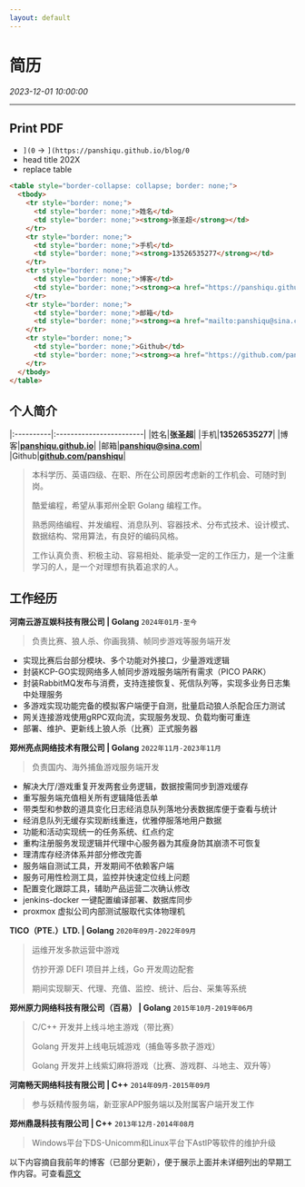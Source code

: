 ```yaml
---
layout: default
---
```


# 简历
_2023-12-01 10:00:00_

* * *

## Print PDF
* `](0` -> `](https://panshiqu.github.io/blog/0`
* head title 202X
* replace table

```html
<table style="border-collapse: collapse; border: none;">
  <tbody>
    <tr style="border: none;">
      <td style="border: none;">姓名</td>
      <td style="border: none;"><strong>张圣超</strong></td>
    </tr>
    <tr style="border: none;">
      <td style="border: none;">手机</td>
      <td style="border: none;"><strong>13526535277</strong></td>
    </tr>
    <tr style="border: none;">
      <td style="border: none;">博客</td>
      <td style="border: none;"><strong><a href="https://panshiqu.github.io">panshiqu.github.io</a></strong></td>
    </tr>
    <tr style="border: none;">
      <td style="border: none;">邮箱</td>
      <td style="border: none;"><strong><a href="mailto:panshiqu@sina.com">panshiqu@sina.com</a></strong></td>
    </tr>
    <tr style="border: none;">
      <td style="border: none;">Github</td>
      <td style="border: none;"><strong><a href="https://github.com/panshiqu">github.com/panshiqu</a></strong></td>
    </tr>
  </tbody>
</table>
```

## 个人简介

|:----------|:------------------------|
|姓名|**张圣超**|
|手机|**13526535277**|
|博客|**[panshiqu.github.io](https://panshiqu.github.io)**|
|邮箱|**[panshiqu@sina.com](mailto:panshiqu@sina.com)**|
|Github|**[github.com/panshiqu](https://github.com/panshiqu)**|

> 本科学历、英语四级、在职、所在公司原因考虑新的工作机会、可随时到岗。
>
> 酷爱编程，希望从事郑州全职 Golang 编程工作。
>
> 熟悉网络编程、并发编程、消息队列、容器技术、分布式技术、设计模式、数据结构、常用算法，有良好的编码风格。
>
> 工作认真负责、积极主动、容易相处、能承受一定的工作压力，是一个注重学习的人，是一个对理想有执着追求的人。

## 工作经历
**河南云游互娱科技有限公司 | Golang** `2024年01月-至今`
> 负责比赛、狼人杀、你画我猜、帧同步游戏等服务端开发
* 实现比赛后台部分模块、多个功能对外接口，少量游戏逻辑
* 封装KCP-GO实现网络多人帧同步游戏服务端所有需求（PICO PARK）
* 封装RabbitMQ发布与消费，支持连接恢复、死信队列等，实现多业务日志集中处理服务
* 多游戏实现功能完备的模拟客户端便于自测，批量启动狼人杀配合压力测试
* 网关连接游戏使用gRPC双向流，实现服务发现、负载均衡可重连
* 部署、维护、更新线上狼人杀（比赛）正式服务器

**郑州亮点网络技术有限公司 | Golang** `2022年11月-2023年11月`
> 负责国内、海外捕鱼游戏服务端开发
* 解决大厅/游戏重复开发两套业务逻辑，数据按需同步到游戏缓存
* 重写服务端充值相关所有逻辑降低丢单
* 带类型和参数的道具变化日志经消息队列落地分表数据库便于查看与统计
* 经消息队列无缓存实现断线重连，优雅停服落地用户数据
* 功能和活动实现统一的任务系统、红点约定
* 重构注册服务发现逻辑并代理中心服务器为其瘦身防其崩溃不可恢复
* 理清库存经济体系并部分修改完善
* 服务端自测试工具，开发期间不依赖客户端
* 服务可用性检测工具，监控并快速定位线上问题
* 配置变化跟踪工具，辅助产品运营二次确认修改
* jenkins-docker 一键配置编译部署、数据库同步
* proxmox 虚拟公司内部测试服取代实体物理机

**TICO（PTE.）LTD. | Golang** `2020年09月-2022年09月`
> 运维开发多款运营中游戏
>
> 仿抄开源 DEFI 项目并上线，Go 开发周边配套
>
> 期间实现聊天、代理、充值、监控、统计、后台、采集等系统

**郑州原力网络科技有限公司（百易） | Golang** `2015年10月-2019年06月`
> C/C++ 开发并上线斗地主游戏（带比赛）
>
> Golang 开发并上线电玩城游戏（捕鱼等多款子游戏）
>
> Golang 开发并上线紫幻麻将游戏（比赛、游戏群、斗地主、双升等）

**河南畅天网络科技有限公司 | C++** `2014年09月-2015年09月`
> 参与妖精传服务端，新亚家APP服务端以及附属客户端开发工作

**郑州鼎晟科技有限公司 | C++** `2013年12月-2014年08月`
> Windows平台下DS-Unicomm和Linux平台下AstIP等软件的维护升级

以下内容摘自我前年的博客（已部分更新），便于展示上面并未详细列出的早期工作内容。可查看[原文](085.html)
